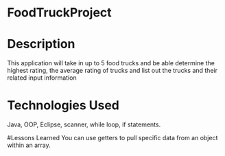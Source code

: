 # FoodTruckProject

# Description
This application will take in up to 5 food trucks and be able determine the highest rating, the average rating of trucks and list out the trucks and their related input information
# Technologies Used
Java, OOP, Eclipse, scanner, while loop, if statements.

#Lessons Learned
You can use getters to pull specific data from an object within an array.




